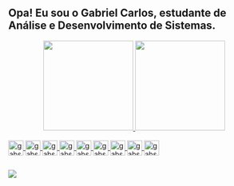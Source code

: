 ## Opa! Eu sou o Gabriel Carlos, estudante de Análise e Desenvolvimento de Sistemas.
<div align="center">
  <a href="https://github.com/gabscarlos">
  <img height="180em" src="https://github-readme-stats.vercel.app/api?username=gabscarlos&show_icons=true&theme=gotham&include_all_commits=true&count_private=true"/>
  <img height="180em" src="https://github-readme-stats.vercel.app/api/top-langs/?username=gabscarlos&layout=compact&langs_count=7&theme=gotham"/>
</div>
  
<div style="display: inline_block"><br>
  <img align="center" alt="gabs-as" height="30" width="30" src="https://cdn.jsdelivr.net/gh/devicons/devicon/icons/androidstudio/androidstudio-original.svg">
  <img align="center" alt="gabs-css" height="30" width="30" src="https://cdn.jsdelivr.net/gh/devicons/devicon/icons/css3/css3-original.svg">
  <img align="center" alt="gabs-dart" height="30" width="30" src="https://cdn.jsdelivr.net/gh/devicons/devicon/icons/dart/dart-original.svg">
  <img align="center" alt="gabs-flutter" height="30" width="30" src="https://cdn.jsdelivr.net/gh/devicons/devicon/icons/flutter/flutter-original.svg">
  <img align="center" alt="gabs-html" height="30" width="30" src="https://cdn.jsdelivr.net/gh/devicons/devicon/icons/html5/html5-original.svg">
  <img align="center" alt="gabs-java" height="30" width="30" src="https://cdn.jsdelivr.net/gh/devicons/devicon/icons/java/java-original.svg">
  <img align="center" alt="gabs-js" height="30" width="30" src="https://cdn.jsdelivr.net/gh/devicons/devicon/icons/javascript/javascript-original.svg">
  <img align="center" alt="gabs-kotlin" height="30" width="30" src="https://cdn.jsdelivr.net/gh/devicons/devicon/icons/kotlin/kotlin-original.svg">
  <img align="center" alt="gabs-vsc" height="30" width="30" src="https://cdn.jsdelivr.net/gh/devicons/devicon/icons/vscode/vscode-original.svg">  
</div>
  
  ##
  
<div>
  <a href="https://www.linkedin.com/in/gabriel-carlos-538b52234" target="_blank"><img src="https://img.shields.io/badge/-LinkedIn-%230077B5?style=for-the-badge&logo=linkedin&logoColor=white" target="_blank"></a>
</div>

